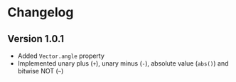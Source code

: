 # Changelog
## Version 1.0.1
- Added `Vector.angle` property
- Implemented unary plus (`+`), unary minus (`-`), absolute value (`abs()`) and bitwise NOT (`~`)